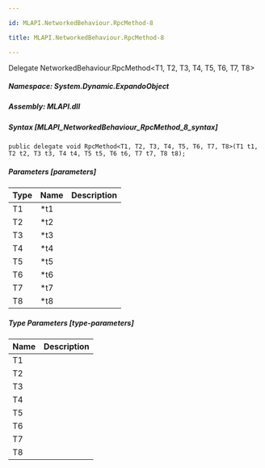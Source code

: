 ```yaml
---

id: MLAPI.NetworkedBehaviour.RpcMethod-8

title: MLAPI.NetworkedBehaviour.RpcMethod-8

---
```


Delegate NetworkedBehaviour.RpcMethod\<T1, T2, T3, T4, T5, T6, T7, T8\>

<div class="markdown level0 summary" markdown="1">

</div>

<div class="markdown level0 conceptual" markdown="1">

</div>

##### **Namespace**: System.Dynamic.ExpandoObject

##### **Assembly**: MLAPI.dll

##### Syntax [MLAPI_NetworkedBehaviour_RpcMethod_8_syntax]

    public delegate void RpcMethod<T1, T2, T3, T4, T5, T6, T7, T8>(T1 t1, T2 t2, T3 t3, T4 t4, T5 t5, T6 t6, T7 t7, T8 t8);

##### Parameters [parameters]

| Type                         | Name | Description |
|------------------------------|------|-------------|
| <span class="xref">T1</span> | \*t1 |             |
| <span class="xref">T2</span> | \*t2 |             |
| <span class="xref">T3</span> | \*t3 |             |
| <span class="xref">T4</span> | \*t4 |             |
| <span class="xref">T5</span> | \*t5 |             |
| <span class="xref">T6</span> | \*t6 |             |
| <span class="xref">T7</span> | \*t7 |             |
| <span class="xref">T8</span> | \*t8 |             |

##### Type Parameters [type-parameters]

| Name                                  | Description |
|---------------------------------------|-------------|
| <span class="parametername">T1</span> |             |
| <span class="parametername">T2</span> |             |
| <span class="parametername">T3</span> |             |
| <span class="parametername">T4</span> |             |
| <span class="parametername">T5</span> |             |
| <span class="parametername">T6</span> |             |
| <span class="parametername">T7</span> |             |
| <span class="parametername">T8</span> |             |
